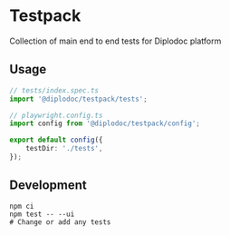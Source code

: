 # Testpack

Collection of main end to end tests for Diplodoc platform

## Usage

```ts
// tests/index.spec.ts
import '@diplodoc/testpack/tests';
```

```ts
// playwright.config.ts
import config from '@diplodoc/testpack/config';

export default config({
    testDir: './tests',
});
```

## Development

```
npm ci
npm test -- --ui
# Change or add any tests
```